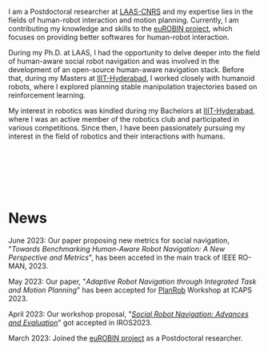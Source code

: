 I am a Postdoctoral researcher at [LAAS-CNRS](https://www.laas.fr/public/) and my expertise lies in the fields of human-robot interaction and motion planning. Currently, I am contributing my knowledge and skills to the [euROBIN project](https://www.eurobin-project.eu/), which focuses on providing better softwares for human-robot interaction.

During my Ph.D. at LAAS, I had the opportunity to delve deeper into the field of human-aware social robot navigation and was involved in the development of an open-source human-aware navigation stack. Before that, during my Masters at [IIIT-Hyderabad](https://www.iiit.ac.in/), I worked closely with humanoid robots, where I explored planning stable manipulation trajectories based on reinforcement learning.

My interest in robotics was kindled during my Bachelors at [IIIT-Hyderabad](https://www.iiit.ac.in/), where I was an active member of the robotics club and participated in various competitions. Since then, I have been passionately pursuing my interest in the field of robotics and their interactions with humans.

<!-- I am a Postdoctoral researcher at [LAAS-CNRS](https://www.laas.fr/public/), currently working on the [euROBIN project](https://www.eurobin-project.eu/). My primary areas of research are human-robot interaction and motion planning. I have been exploring the field of human-aware social robot navigation during my Ph.D. at LAAS and contributed to the development of an open-source human-aware navigation stack. Prior to [LAAS-CNRS](https://www.laas.fr/public/), I worked closely with humanoid robots during my Masters at [IIIT-Hyderabad](https://www.iiit.ac.in/), where I worked on planning stable manipulation trajectories based on reinforcement learning. I have always been an active member of the robotics club and participated in competitions during my Bachelors at [IIIT-Hyderabad](https://www.iiit.ac.in/) and it kindled my interest to pursue the field of robotics and their interactions with humans further. -->

<br>
<br>
<br>
<br>
<br>

# News
June 2023: Our paper proposing new metrics for social navigation, "*Towards Benchmarking Human-Aware Robot Navigation: A New Perspective and Metrics*", has been acceted in the main track of IEEE RO-MAN, 2023. 

May 2023: Our paper, "*Adaptive Robot Navigation through Integrated Task and Motion Planning*" has been accepted for [PlanRob](https://icaps23.icaps-conference.org/program/workshops/planrob/) Workshop at ICAPS 2023. 

April 2023: Our workshop proposal, "[*Social Robot Navigation: Advances and Evaluation*](https://seanavbench23.pages.dev/)" got accepted in IROS2023.

March 2023: Joined the [euROBIN project](https://www.eurobin-project.eu/) as a Postdoctoral researcher.

<!-- January 2023: Started a research engineer position at [LAAS-CNRS](https://www.laas.fr/public/). -->

<!-- December 2022: Defended my Ph.D. under the supervision of Prof. Rachid Alami. Dissertation title: "[*Combining Proactive Planning and Situation Analysis for Human­Aware Robot Navigation*](./papers/phd_thesis.pdf)" -->

<!-- November 2022: Our paper [*Interactive Social Agents Simulation Tool for Designing Choreographies for Human-Robot-Interaction Research*](./papers/robot_22.pdf) won the best student paper award at the Fifth Iberian Robotics Conference. -->
